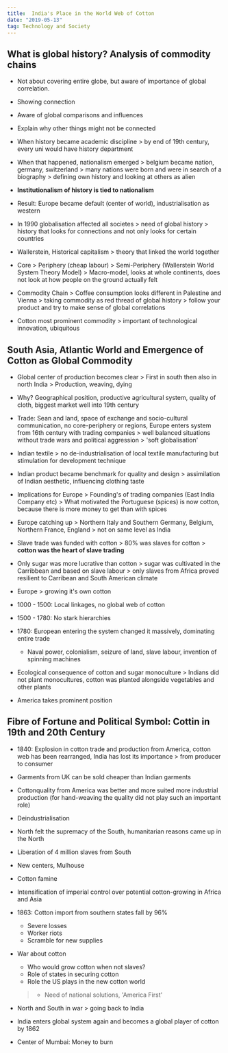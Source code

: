 ```yaml
---
title:  India's Place in the World Web of Cotton
date: "2019-05-13"
tag: Technology and Society
---
```


## What is global history? Analysis of commodity chains
- Not about covering entire globe, but aware of importance of global correlation.
- Showing connection
- Aware of global comparisons and influences
- Explain why other things might not be connected

- When history became academic discipline \> by end of 19th century, every uni would have history department
- When that happened, nationalism emerged \> belgium became nation, germany, switzerland \> many nations were born and were in search of a biography \> defining own history and looking at others as alien
- **Institutionalism of history is tied to nationalism**
- Result: Europe became default (center of world), industrialisation as western
- In 1990 globalisation affected all societes \> need of global history \> history that looks for connections and not only looks for certain countries
- Wallerstein, Historical capitalism \> theory that linked the world together
 - Core \> Periphery (cheap labour) \> Semi-Periphery (Wallerstein World System Theory Model) \> Macro-model, looks at whole continents, does not look at how people on the ground actually felt

- Commodity Chain \> Coffee consumption looks different in Palestine and Vienna \> taking commodity as red thread of global history \> follow your product and try to make sense of global correlations

- Cotton most prominent commodity \> important of technological innovation, ubiquitous 

## South Asia, Atlantic World and Emergence of Cotton as Global Commodity
- Global center of production becomes clear \> First in south then also in north India \> Production, weaving, dying
- Why? Geographical position, productive agricultural system, quality of cloth, biggest market well into 19th century
- Trade: Sean and land, space of exchange and socio-cultural communication, no core-periphery or regions, Europe enters system from 16th century with trading companies \> well balanced situations without trade wars and political aggression \> 'soft globalisation'
- Indian textile \> no de-industrialisation of local textile manufacturing but stimulation for development technique
- Indian product became benchmark for quality and design \> assimilation of Indian aesthetic, influencing clothing taste

- Implications for Europe \> Founding's of trading companies (East India Company etc) \> What motivated the Portuguese (spices) is now cotton, because there is more money to get than with spices

- Europe catching up \> Northern Italy and Southern Germany, Belgium, Northern France, England \> not on same level as India

- Slave trade was funded with cotton \> 80% was slaves for cotton \> **cotton was the heart of slave trading**
- Only sugar was more lucrative than cotton \> sugar was cultivated in the Carribbean and based on slave labour \> only slaves from Africa proved resilient to Carribean and South American climate
- Europe \> growing it's own cotton 

- 1000 - 1500: Local linkages, no global web of cotton
- 1500 - 1780: No stark hierarchies 
- 1780: European entering the system changed it massively, dominating entire trade
	- Naval power, colonialism, seizure of land, slave labour, invention of spinning machines

- Ecological consequence of cotton and sugar monoculture \> Indians did not plant monocultures, cotton was planted alongside vegetables and other plants
- America takes prominent position

## Fibre of Fortune and Political Symbol: Cottin in 19th and 20th Century

- 1840: Explosion in cotton trade and production from America, cotton web has been rearranged, India has lost its importance \> from producer to consumer
- Garments from UK can be sold cheaper than Indian garments
- Cottonquality from America was better and more suited more industrial production (for hand-weaving the quality did not play such an important role)
- Deindustrialisation



- North felt the supremacy of the South, humanitarian reasons came up in the North
- Liberation of 4 million slaves from South
- New centers, Mulhouse
- Cotton famine
- Intensification of imperial control over potential cotton-growing in Africa and Asia

- 1863: Cotton import from southern states fall by 96%
	- Severe losses
	- Worker riots
	- Scramble for new supplies

- War about cotton
	- Who would grow cotton when not slaves?
	- Role of states in securing cotton
	- Role the US plays in the new cotton world
	> - Need of national solutions, 'America First'

- North and South in war \> going back to India
- India enters global system again and becomes a global player of cotton by 1862
- Center of Mumbai: Money to burn


